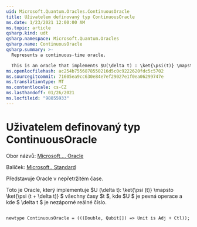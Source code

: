 ```yaml
---
uid: Microsoft.Quantum.Oracles.ContinuousOracle
title: Uživatelem definovaný typ ContinuousOracle
ms.date: 1/23/2021 12:00:00 AM
ms.topic: article
qsharp.kind: udt
qsharp.namespace: Microsoft.Quantum.Oracles
qsharp.name: ContinuousOracle
qsharp.summary: >-
  Represents a continuous-time oracle.

  This is an oracle that implements $U(\delta t) : \ket{\psi(t)} \mapsto \ket{\psi(t + \delta t)}$ for all times $t$, where $U$ is a fixed operation, and where $\delta t$ is a non-negative real number.
ms.openlocfilehash: ac254b7556878550216d5c0c9222620fdc5c5702
ms.sourcegitcommit: 71605ea9cc630e84e7ef29027e1f0ea06299747e
ms.translationtype: MT
ms.contentlocale: cs-CZ
ms.lasthandoff: 01/26/2021
ms.locfileid: "98855933"
---
```

# <a name="continuousoracle-user-defined-type"></a>Uživatelem definovaný typ ContinuousOracle

Obor názvů: [Microsoft.... Oracle](xref:Microsoft.Quantum.Oracles)

Balíček: [Microsoft.. Standard](https://nuget.org/packages/Microsoft.Quantum.Standard)


Představuje Oracle v nepřetržitém čase.

Toto je Oracle, který implementuje $U (\delta t): \ket{\psi (t)} \mapsto \ket{\psi (t + \delta t)} $ všechny časy $t $, kde $U $ je pevná operace a kde $ \delta t $ je nezáporné reálné číslo.

```qsharp

newtype ContinuousOracle = (((Double, Qubit[]) => Unit is Adj + Ctl));
```

